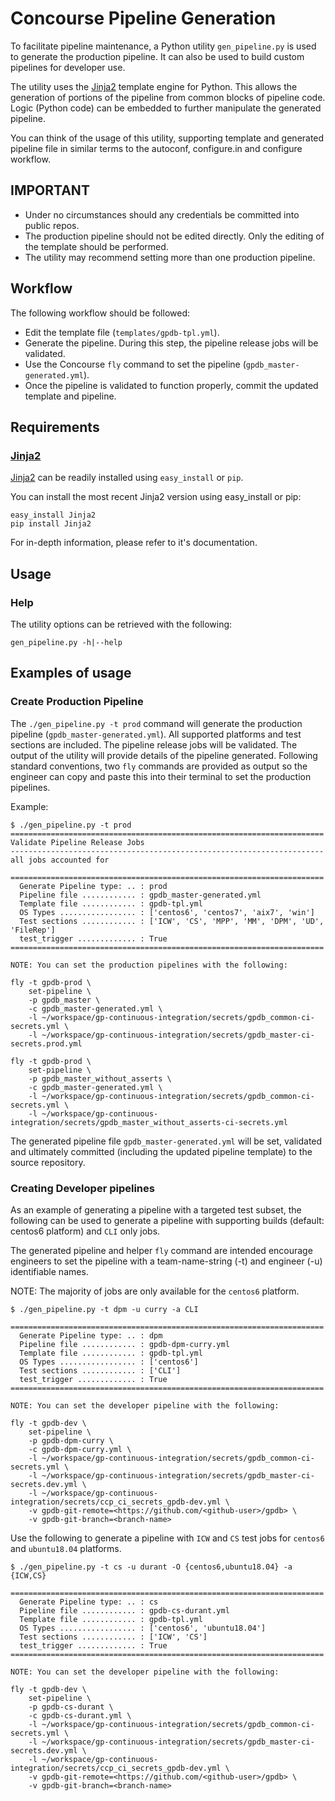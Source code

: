 # Concourse Pipeline Generation

To facilitate pipeline maintenance, a Python utility `gen_pipeline.py`
is used to generate the production pipeline. It can also be used to build
custom pipelines for developer use.

The utility uses the [Jinja2](http://jinja.pocoo.org/) template
engine for Python. This allows the generation of portions of the
pipeline from common blocks of pipeline code. Logic (Python code) can
be embedded to further manipulate the generated pipeline.

You can think of the usage of this utility, supporting template and
generated pipeline file in similar terms to the autoconf, configure.in and
configure workflow.

## IMPORTANT

* Under no circumstances should any credentials be committed into
  public repos.
* The production pipeline should not be edited directly. Only the
  editing of the template should be performed.
* The utility may recommend setting more than one production pipeline.

## Workflow

The following workflow should be followed:

* Edit the template file (`templates/gpdb-tpl.yml`).
* Generate the pipeline. During this step, the pipeline release jobs will be validated.
* Use the Concourse `fly` command to set the pipeline (`gpdb_master-generated.yml`).
* Once the pipeline is validated to function properly, commit the updated template and pipeline.

## Requirements

### [Jinja2](http://jinja.pocoo.org/)
[Jinja2](http://jinja.pocoo.org/) can be readily installed using `easy_install` or `pip`.

You can install the most recent Jinja2 version using easy_install or pip:

```
easy_install Jinja2
pip install Jinja2
```

For in-depth information, please refer to it's documentation.

## Usage

### Help
The utility options can be retrieved with the following:
```
gen_pipeline.py -h|--help
```

## Examples of usage

### Create Production Pipeline

The `./gen_pipeline.py -t prod` command will generate the production
pipeline (`gpdb_master-generated.yml`). All supported platforms and
test sections are included. The pipeline release jobs will be
validated. The output of the utility will provide details of the
pipeline generated. Following standard conventions, two `fly`
commands are provided as output so the engineer can copy and
paste this into their terminal to set the production pipelines.

Example:

```
$ ./gen_pipeline.py -t prod
======================================================================
Validate Pipeline Release Jobs
----------------------------------------------------------------------
all jobs accounted for

======================================================================
  Generate Pipeline type: .. : prod
  Pipeline file ............ : gpdb_master-generated.yml
  Template file ............ : gpdb-tpl.yml
  OS Types ................. : ['centos6', 'centos7', 'aix7', 'win']
  Test sections ............ : ['ICW', 'CS', 'MPP', 'MM', 'DPM', 'UD', 'FileRep']
  test_trigger ............. : True
======================================================================

NOTE: You can set the production pipelines with the following:

fly -t gpdb-prod \
    set-pipeline \
    -p gpdb_master \
    -c gpdb_master-generated.yml \
    -l ~/workspace/gp-continuous-integration/secrets/gpdb_common-ci-secrets.yml \
    -l ~/workspace/gp-continuous-integration/secrets/gpdb_master-ci-secrets.prod.yml

fly -t gpdb-prod \
    set-pipeline \
    -p gpdb_master_without_asserts \
    -c gpdb_master-generated.yml \
    -l ~/workspace/gp-continuous-integration/secrets/gpdb_common-ci-secrets.yml \
    -l ~/workspace/gp-continuous-integration/secrets/gpdb_master_without_asserts-ci-secrets.yml
```

The generated pipeline file `gpdb_master-generated.yml` will be set,
validated and ultimately committed (including the updated pipeline
template) to the source repository.

### Creating Developer pipelines

As an example of generating a pipeline with a targeted test subset,
the following can be used to generate a pipeline with supporting
builds (default: centos6 platform) and `CLI` only jobs.

The generated pipeline and helper `fly` command are intended encourage
engineers to set the pipeline with a team-name-string (-t) and engineer
(-u) identifiable names.

NOTE: The majority of jobs are only available for the `centos6`
      platform.

```
$ ./gen_pipeline.py -t dpm -u curry -a CLI

======================================================================
  Generate Pipeline type: .. : dpm
  Pipeline file ............ : gpdb-dpm-curry.yml
  Template file ............ : gpdb-tpl.yml
  OS Types ................. : ['centos6']
  Test sections ............ : ['CLI']
  test_trigger ............. : True
======================================================================

NOTE: You can set the developer pipeline with the following:

fly -t gpdb-dev \
    set-pipeline \
    -p gpdb-dpm-curry \
    -c gpdb-dpm-curry.yml \
    -l ~/workspace/gp-continuous-integration/secrets/gpdb_common-ci-secrets.yml \
    -l ~/workspace/gp-continuous-integration/secrets/gpdb_master-ci-secrets.dev.yml \
    -l ~/workspace/gp-continuous-integration/secrets/ccp_ci_secrets_gpdb-dev.yml \
    -v gpdb-git-remote=<https://github.com/<github-user>/gpdb> \
    -v gpdb-git-branch=<branch-name>
```

Use the following to generate a pipeline with `ICW` and `CS` test jobs
for `centos6` and `ubuntu18.04` platforms.

```
$ ./gen_pipeline.py -t cs -u durant -O {centos6,ubuntu18.04} -a {ICW,CS}

======================================================================
  Generate Pipeline type: .. : cs
  Pipeline file ............ : gpdb-cs-durant.yml
  Template file ............ : gpdb-tpl.yml
  OS Types ................. : ['centos6', 'ubuntu18.04']
  Test sections ............ : ['ICW', 'CS']
  test_trigger ............. : True
======================================================================

NOTE: You can set the developer pipeline with the following:

fly -t gpdb-dev \
    set-pipeline \
    -p gpdb-cs-durant \
    -c gpdb-cs-durant.yml \
    -l ~/workspace/gp-continuous-integration/secrets/gpdb_common-ci-secrets.yml \
    -l ~/workspace/gp-continuous-integration/secrets/gpdb_master-ci-secrets.dev.yml \
    -l ~/workspace/gp-continuous-integration/secrets/ccp_ci_secrets_gpdb-dev.yml \
    -v gpdb-git-remote=<https://github.com/<github-user>/gpdb> \
    -v gpdb-git-branch=<branch-name>
```
